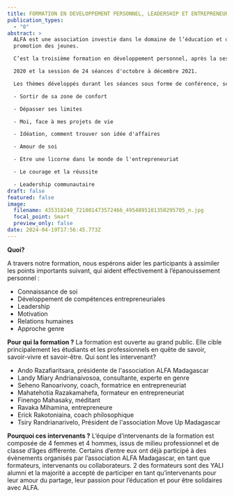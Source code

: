 ```yaml
---
title: FORMATION EN DEVELOPPEMENT PERSONNEL, LEADERSHIP ET ENTREPRENEURIAT
publication_types:
  - "0"
abstract: >
  ALFA est une association investie dans le domaine de l’éducation et dans la
  promotion des jeunes.

  C’est la troisième formation en développement personnel, après la session de 5 jours en février

  2020 et la session de 24 séances d'octobre à décembre 2021.

  Les thèmes développés durant les séances sous forme de conférence, séminaire, ateliers et partages sont:

  - Sortir de sa zone de confort

  - Dépasser ses limites

  - Moi, face à mes projets de vie

  - Idéation, comment trouver son idée d'affaires

  - Amour de soi

  - Etre une licorne dans le monde de l'entrepreneuriat

  - Le courage et la réussite

  - Leadership communautaire
draft: false
featured: false
image:
  filename: 435318240_721001473572466_4954895101350295705_n.jpg
  focal_point: Smart
  preview_only: false
date: 2024-04-19T17:56:45.773Z
---
```

**Quoi?**

A travers notre formation, nous espérons aider les participants à assimiler les points importants
suivant, qui aident effectivement à l’épanouissement personnel :

* Connaissance de soi 
* Développement de compétences entrepreneuriales
* Leadership
* Motivation
* Relations humaines
* Approche genre

**Pour qui la formation ?**
La formation est ouverte au grand public. Elle cible principalement les étudiants et les professionnels en quête de savoir, savoir-vivre et savoir-être.
Qui sont les intervenant?

* Ando Razafiaritsara, présidente de l'association ALFA Madagascar
* Landy Miary Andrianaivosoa, consultante, experte en genre
* Seheno Ranoarivony, coach, formatrice en entrepreneuriat
* Mahatehotia Razakamahefa, formateur en entrepreneuriat
* Finengo Mahasaky, méditant
* Ravaka Mihamina, entrepreneure
* Erick Rakotoniaina, coach philosophique
* Tsiry Randrianarivelo, Président de l'association Move Up Madagascar

**Pourquoi ces intervenants ?**
L’équipe d’intervenants de la formation est composée de 4 femmes et 4 hommes, issus de milieu
professionnel et de classe d’âges différente.
Certains d’entre eux ont déjà participé à des évènements organisés par l’association ALFA
Madagascar, en tant que formateurs, intervenants ou collaborateurs.
2 des formateurs sont des YALI alumni et la majorité a accepté de participer en tant qu’intervenants
pour leur amour du partage, leur passion pour l’éducation et pour être solidaires avec ALFA.